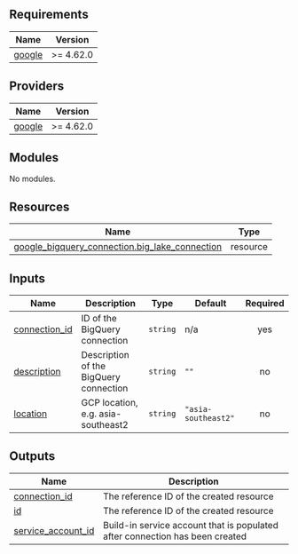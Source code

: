 <!-- BEGIN_TF_DOCS -->
## Requirements

| Name | Version |
|------|---------|
| <a name="requirement_google"></a> [google](#requirement\_google) | >= 4.62.0 |

## Providers

| Name | Version |
|------|---------|
| <a name="provider_google"></a> [google](#provider\_google) | >= 4.62.0 |

## Modules

No modules.

## Resources

| Name | Type |
|------|------|
| [google_bigquery_connection.big_lake_connection](https://registry.terraform.io/providers/hashicorp/google/latest/docs/resources/bigquery_connection) | resource |

## Inputs

| Name | Description | Type | Default | Required |
|------|-------------|------|---------|:--------:|
| <a name="input_connection_id"></a> [connection\_id](#input\_connection\_id) | ID of the BigQuery connection | `string` | n/a | yes |
| <a name="input_description"></a> [description](#input\_description) | Description of the BigQuery connection | `string` | `""` | no |
| <a name="input_location"></a> [location](#input\_location) | GCP location, e.g. asia-southeast2 | `string` | `"asia-southeast2"` | no |

## Outputs

| Name | Description |
|------|-------------|
| <a name="output_connection_id"></a> [connection\_id](#output\_connection\_id) | The reference ID of the created resource |
| <a name="output_id"></a> [id](#output\_id) | The reference ID of the created resource |
| <a name="output_service_account_id"></a> [service\_account\_id](#output\_service\_account\_id) | Build-in service account that is populated after connection has been created |
<!-- END_TF_DOCS -->
